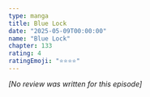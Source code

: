 ```yaml
---
type: manga
title: Blue Lock
date: "2025-05-09T00:00:00"
name: "Blue Lock"
chapter: 133
rating: 4
ratingEmoji: "⭐️⭐️⭐️⭐️"
---
```


_[No review was written for this episode]_